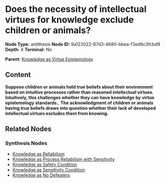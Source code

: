 # Does the necessity of intellectual virtues for knowledge exclude children or animals?

**Node Type:** antithesis
**Node ID:** 9a123022-87d3-4680-bbea-f3ed8c3fcbd9
**Depth:** 4
**Terminal:** No

**Parent:** [Knowledge as Virtue Epistemology](knowledge-as-virtue-epistemology-synthesis-533ba658-340d-4c1f-bc0b-952fa791a0b4.md)

## Content

**Suppose children or animals hold true beliefs about their environment based on intuitive processes rather than reasoned intellectual virtues. Intuitively, this challenges whether they can have knowledge by virtue epistemology standards.**, **The acknowledgment of children or animals having true beliefs draws into question whether their lack of developed intellectual virtues excludes them from knowing.**

## Related Nodes

### Synthesis Nodes

- [Knowledge as Reliabilism](knowledge-as-reliabilism-synthesis-67ff014d-e4cf-41f7-ae7b-4ddd5bd71cb5.md)
- [Knowledge as Process Reliabilism with Sensitivity](knowledge-as-process-reliabilism-with-sensitivity-synthesis-9d24213a-4d88-4718-b49c-fa14e4c36a0f.md)
- [Knowledge as Safety Condition](knowledge-as-safety-condition-synthesis-2eb28523-617d-4782-874b-0b5e8ff681e8.md)
- [Knowledge as Sensitivity Condition](knowledge-as-sensitivity-condition-synthesis-7a866df8-0bff-44ba-a2eb-91c28ad58973.md)
- [Knowledge as No Defeaters](knowledge-as-no-defeaters-synthesis-edd61b28-c415-4ef9-a981-c8881f63ff6f.md)
